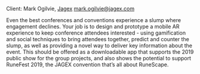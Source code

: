 Client: Mark Ogilvie, [Jagex](Jagex "wikilink")
<mark.ogilvie@jagex.com>

Even the best conferences and conventions experience a slump where
engagement declines. Your job is to design and prototype a mobile AR
experience to keep conference attendees interested - using gamification
and social techniques to bring attendees together, predict and counter
the slump, as well as providing a novel way to deliver key information
about the event. This should be offered as a downloadable app that
supports the 2019 public show for the group projects, and also shows the
potential to support RuneFest 2019, the JAGEX convention that’s all
about RuneScape.